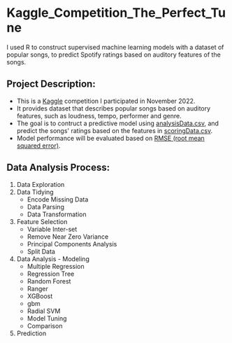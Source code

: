 # Kaggle_Competition_The_Perfect_Tune
I used R to construct supervised machine learning models with a dataset of popular songs, to predict Spotify ratings based on auditory features of the songs. 

## Project Description: 
+ This is a [Kaggle](https://www.kaggle.com/competitions/lalasongs22/overview) competition I participated in November 2022. 
+ It provides dataset that describes popular songs based on auditory features, such as loudness, tempo, performer and genre.
+ The goal is to contruct a predictive model using [analysisData.csv](analysisData.csv), and predict the songs' ratings based on the features in [scoringData.csv](scoringData.csv).
+ Model performance will be evaluated based on [RMSE (root mean squared error)](https://en.wikipedia.org/wiki/Root-mean-square_deviation). 

## Data Analysis Process: 
1. Data Exploration
2. Data Tidying
   - Encode Missing Data
   - Data Parsing
   - Data Transformation
3. Feature Selection
   - Variable Inter-set
   - Remove Near Zero Variance
   - Principal Components Analysis
   - Split Data
4. Data Analysis - Modeling
   - Multiple Regression
   - Regression Tree
   - Random Forest
   - Ranger
   - XGBoost
   - gbm
   - Radial SVM
   - Model Tuning
   - Comparison
5. Prediction
